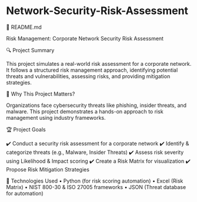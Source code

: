 # Network-Security-Risk-Assessment

📜 README.md

Risk Management: Corporate Network Security Risk Assessment

🔍 Project Summary

This project simulates a real-world risk assessment for a corporate network. It follows a structured risk management approach, identifying potential threats and vulnerabilities, assessing risks, and providing mitigation strategies.

📌 Why This Project Matters?

Organizations face cybersecurity threats like phishing, insider threats, and malware. This project demonstrates a hands-on approach to risk management using industry frameworks.

🏆 Project Goals

✔️ Conduct a security risk assessment for a corporate network
✔️ Identify & categorize threats (e.g., Malware, Insider Threats)
✔️ Assess risk severity using Likelihood & Impact scoring
✔️ Create a Risk Matrix for visualization
✔️ Propose Risk Mitigation Strategies

🔧 Technologies Used
	•	Python (for risk scoring automation)
	•	Excel (Risk Matrix)
	•	NIST 800-30 & ISO 27005 frameworks
	•	JSON (Threat database for automation)
